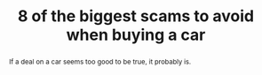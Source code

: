 ---
category: news
title: 8 of the biggest scams to avoid when buying a car
abstract: If a deal on a car seems too good to be true, it probably is.
publishedDateTime: 2019-03-09T15:03:00Z
sourceUrl: https://www.msn.com/en-us/autos/buying/8-of-the-biggest-scams-to-avoid-when-buying-a-car/ss-BBUyVli?
type: slideshow

provider:
  name: Business Insider
  id: V_AA28VO_global
tags:
  - Autos

images: 
  - url: https://img-s-msn-com.akamaized.net/tenant/amp/entityid/BBUyVkD.img
    width: 1536
    height: 1152
    quality: 100
    title: Buying a car can be stressful, especially if salespeople are trying to run a scam on you. Alan Diaz, a branch manager for Cartelligent, listed eight of the most common scams you might encounter at a car dealership. If a deal seems too good to be true, he said, it probably is. Buying a car from a car dealership can be a stressful experience. It's even worse when the dealer is trying to run a scam on you. Your best defense is to arm yourself with knowledge before you go car shopping, according to Alan Diaz, Southern California branch manager for the car-buying service Cartelligent. "If you plan things out and give yourself some time, it will pay off drastically," Diaz told Business Insider. Although the internet has leveled the playing field - "you can google info on the spot," he said, and "dealers have to be better" - you should still be on the lookout for questionable tactics and deals that seem too good to be true. Here are eight of the biggest scams Diaz said dealers try to pull when you're buying a car.
    attribution: 
    focalRegion:
      x1: 0
      x2: 0
      y1: 0
      y2: 0

---